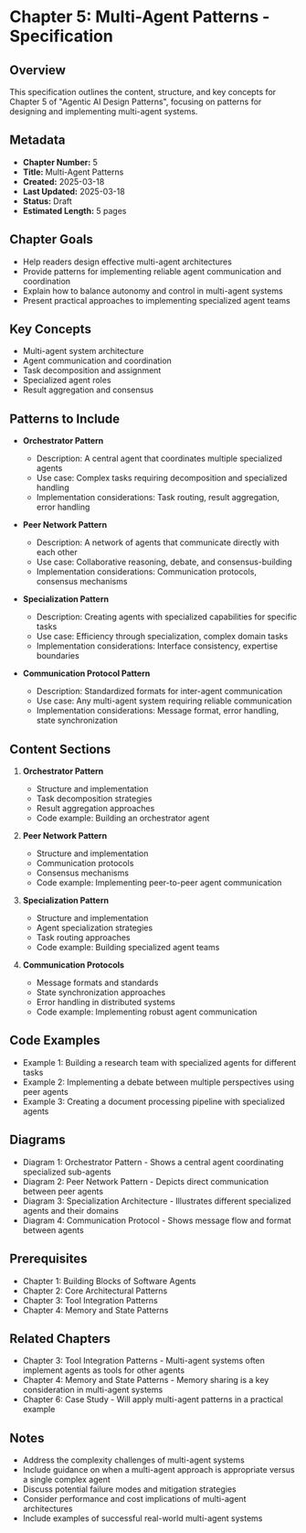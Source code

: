 # Chapter 5: Multi-Agent Patterns - Specification

## Overview
This specification outlines the content, structure, and key concepts for Chapter 5 of "Agentic AI Design Patterns", focusing on patterns for designing and implementing multi-agent systems.

## Metadata
- **Chapter Number:** 5
- **Title:** Multi-Agent Patterns
- **Created:** 2025-03-18
- **Last Updated:** 2025-03-18
- **Status:** Draft
- **Estimated Length:** 5 pages

## Chapter Goals
- Help readers design effective multi-agent architectures
- Provide patterns for implementing reliable agent communication and coordination
- Explain how to balance autonomy and control in multi-agent systems
- Present practical approaches to implementing specialized agent teams

## Key Concepts
- Multi-agent system architecture
- Agent communication and coordination
- Task decomposition and assignment
- Specialized agent roles
- Result aggregation and consensus

## Patterns to Include
- **Orchestrator Pattern**
  - Description: A central agent that coordinates multiple specialized agents
  - Use case: Complex tasks requiring decomposition and specialized handling
  - Implementation considerations: Task routing, result aggregation, error handling

- **Peer Network Pattern**
  - Description: A network of agents that communicate directly with each other
  - Use case: Collaborative reasoning, debate, and consensus-building
  - Implementation considerations: Communication protocols, consensus mechanisms

- **Specialization Pattern**
  - Description: Creating agents with specialized capabilities for specific tasks
  - Use case: Efficiency through specialization, complex domain tasks
  - Implementation considerations: Interface consistency, expertise boundaries

- **Communication Protocol Pattern**
  - Description: Standardized formats for inter-agent communication
  - Use case: Any multi-agent system requiring reliable communication
  - Implementation considerations: Message format, error handling, state synchronization

## Content Sections
1. **Orchestrator Pattern**
   - Structure and implementation
   - Task decomposition strategies
   - Result aggregation approaches
   - Code example: Building an orchestrator agent

2. **Peer Network Pattern**
   - Structure and implementation
   - Communication protocols
   - Consensus mechanisms
   - Code example: Implementing peer-to-peer agent communication

3. **Specialization Pattern**
   - Structure and implementation
   - Agent specialization strategies
   - Task routing approaches
   - Code example: Building specialized agent teams

4. **Communication Protocols**
   - Message formats and standards
   - State synchronization approaches
   - Error handling in distributed systems
   - Code example: Implementing robust agent communication

## Code Examples
- Example 1: Building a research team with specialized agents for different tasks
- Example 2: Implementing a debate between multiple perspectives using peer agents
- Example 3: Creating a document processing pipeline with specialized agents

## Diagrams
- Diagram 1: Orchestrator Pattern - Shows a central agent coordinating specialized sub-agents
- Diagram 2: Peer Network Pattern - Depicts direct communication between peer agents
- Diagram 3: Specialization Architecture - Illustrates different specialized agents and their domains
- Diagram 4: Communication Protocol - Shows message flow and format between agents

## Prerequisites
- Chapter 1: Building Blocks of Software Agents
- Chapter 2: Core Architectural Patterns
- Chapter 3: Tool Integration Patterns
- Chapter 4: Memory and State Patterns

## Related Chapters
- Chapter 3: Tool Integration Patterns - Multi-agent systems often implement agents as tools for other agents
- Chapter 4: Memory and State Patterns - Memory sharing is a key consideration in multi-agent systems
- Chapter 6: Case Study - Will apply multi-agent patterns in a practical example

## Notes
- Address the complexity challenges of multi-agent systems
- Include guidance on when a multi-agent approach is appropriate versus a single complex agent
- Discuss potential failure modes and mitigation strategies
- Consider performance and cost implications of multi-agent architectures
- Include examples of successful real-world multi-agent systems